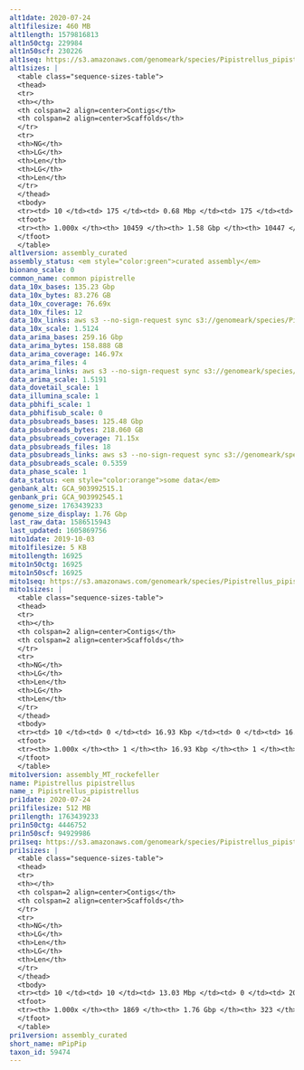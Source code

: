 ```yaml
---
alt1date: 2020-07-24
alt1filesize: 460 MB
alt1length: 1579816813
alt1n50ctg: 229984
alt1n50scf: 230226
alt1seq: https://s3.amazonaws.com/genomeark/species/Pipistrellus_pipistrellus/mPipPip1/assembly_curated/mPipPip1.alt.cur.20200724.fasta.gz
alt1sizes: |
  <table class="sequence-sizes-table">
  <thead>
  <tr>
  <th></th>
  <th colspan=2 align=center>Contigs</th>
  <th colspan=2 align=center>Scaffolds</th>
  </tr>
  <tr>
  <th>NG</th>
  <th>LG</th>
  <th>Len</th>
  <th>LG</th>
  <th>Len</th>
  </tr>
  </thead>
  <tbody>
  <tr><td> 10 </td><td> 175 </td><td> 0.68 Mbp </td><td> 175 </td><td> 0.68 Mbp </td></tr>  <tr><td> 20 </td><td> 453 </td><td> 0.49 Mbp </td><td> 453 </td><td> 0.49 Mbp </td></tr>  <tr><td> 30 </td><td> 831 </td><td> 0.37 Mbp </td><td> 830 </td><td> 0.37 Mbp </td></tr>  <tr><td> 40 </td><td> 1315 </td><td> 0.29 Mbp </td><td> 1314 </td><td> 0.29 Mbp </td></tr>  <tr style="background-color:#cccccc;"><td> 50 </td><td> 1928 </td><td> 0.23 Mbp </td><td> 1927 </td><td> 0.23 Mbp </td></tr>  <tr><td> 60 </td><td> 2701 </td><td> 0.18 Mbp </td><td> 2699 </td><td> 0.18 Mbp </td></tr>  <tr><td> 70 </td><td> 3678 </td><td> 0.14 Mbp </td><td> 3676 </td><td> 0.14 Mbp </td></tr>  <tr><td> 80 </td><td> 4939 </td><td> 0.11 Mbp </td><td> 4936 </td><td> 0.11 Mbp </td></tr>  <tr><td> 90 </td><td> 6684 </td><td> 73.49 Kbp </td><td> 6680 </td><td> 73.56 Kbp </td></tr>  <tr><td> 100 </td><td> 10458 </td><td> 392  bp </td><td> 10446 </td><td> 392  bp </td></tr>  </tbody>
  <tfoot>
  <tr><th> 1.000x </th><th> 10459 </th><th> 1.58 Gbp </th><th> 10447 </th><th> 1.58 Gbp </th></tr>
  </tfoot>
  </table>
alt1version: assembly_curated
assembly_status: <em style="color:green">curated assembly</em>
bionano_scale: 0
common_name: common pipistrelle
data_10x_bases: 135.23 Gbp
data_10x_bytes: 83.276 GB
data_10x_coverage: 76.69x
data_10x_files: 12
data_10x_links: aws s3 --no-sign-request sync s3://genomeark/species/Pipistrellus_pipistrellus/mPipPip1/genomic_data/10x/ .<br>
data_10x_scale: 1.5124
data_arima_bases: 259.16 Gbp
data_arima_bytes: 158.888 GB
data_arima_coverage: 146.97x
data_arima_files: 4
data_arima_links: aws s3 --no-sign-request sync s3://genomeark/species/Pipistrellus_pipistrellus/mPipPip2/genomic_data/arima/ .<br>
data_arima_scale: 1.5191
data_dovetail_scale: 1
data_illumina_scale: 1
data_pbhifi_scale: 1
data_pbhifisub_scale: 0
data_pbsubreads_bases: 125.48 Gbp
data_pbsubreads_bytes: 218.060 GB
data_pbsubreads_coverage: 71.15x
data_pbsubreads_files: 18
data_pbsubreads_links: aws s3 --no-sign-request sync s3://genomeark/species/Pipistrellus_pipistrellus/mPipPip1/genomic_data/pacbio/ . --exclude "*ccs*bam*"<br>
data_pbsubreads_scale: 0.5359
data_phase_scale: 1
data_status: <em style="color:orange">some data</em>
genbank_alt: GCA_903992515.1
genbank_pri: GCA_903992545.1
genome_size: 1763439233
genome_size_display: 1.76 Gbp
last_raw_data: 1586515943
last_updated: 1605869756
mito1date: 2019-10-03
mito1filesize: 5 KB
mito1length: 16925
mito1n50ctg: 16925
mito1n50scf: 16925
mito1seq: https://s3.amazonaws.com/genomeark/species/Pipistrellus_pipistrellus/mPipPip1/assembly_MT_rockefeller/mPipPip1.MT.20191003.fasta.gz
mito1sizes: |
  <table class="sequence-sizes-table">
  <thead>
  <tr>
  <th></th>
  <th colspan=2 align=center>Contigs</th>
  <th colspan=2 align=center>Scaffolds</th>
  </tr>
  <tr>
  <th>NG</th>
  <th>LG</th>
  <th>Len</th>
  <th>LG</th>
  <th>Len</th>
  </tr>
  </thead>
  <tbody>
  <tr><td> 10 </td><td> 0 </td><td> 16.93 Kbp </td><td> 0 </td><td> 16.93 Kbp </td></tr>  <tr><td> 20 </td><td> 0 </td><td> 16.93 Kbp </td><td> 0 </td><td> 16.93 Kbp </td></tr>  <tr><td> 30 </td><td> 0 </td><td> 16.93 Kbp </td><td> 0 </td><td> 16.93 Kbp </td></tr>  <tr><td> 40 </td><td> 0 </td><td> 16.93 Kbp </td><td> 0 </td><td> 16.93 Kbp </td></tr>  <tr style="background-color:#cccccc;"><td> 50 </td><td> 0 </td><td style="background-color:#ff8888;"> 16.93 Kbp </td><td> 0 </td><td style="background-color:#ff8888;"> 16.93 Kbp </td></tr>  <tr><td> 60 </td><td> 0 </td><td> 16.93 Kbp </td><td> 0 </td><td> 16.93 Kbp </td></tr>  <tr><td> 70 </td><td> 0 </td><td> 16.93 Kbp </td><td> 0 </td><td> 16.93 Kbp </td></tr>  <tr><td> 80 </td><td> 0 </td><td> 16.93 Kbp </td><td> 0 </td><td> 16.93 Kbp </td></tr>  <tr><td> 90 </td><td> 0 </td><td> 16.93 Kbp </td><td> 0 </td><td> 16.93 Kbp </td></tr>  <tr><td> 100 </td><td> 0 </td><td> 16.93 Kbp </td><td> 0 </td><td> 16.93 Kbp </td></tr>  </tbody>
  <tfoot>
  <tr><th> 1.000x </th><th> 1 </th><th> 16.93 Kbp </th><th> 1 </th><th> 16.93 Kbp </th></tr>
  </tfoot>
  </table>
mito1version: assembly_MT_rockefeller
name: Pipistrellus pipistrellus
name_: Pipistrellus_pipistrellus
pri1date: 2020-07-24
pri1filesize: 512 MB
pri1length: 1763439233
pri1n50ctg: 4446752
pri1n50scf: 94929986
pri1seq: https://s3.amazonaws.com/genomeark/species/Pipistrellus_pipistrellus/mPipPip1/assembly_curated/mPipPip1.pri.cur.20200724.fasta.gz
pri1sizes: |
  <table class="sequence-sizes-table">
  <thead>
  <tr>
  <th></th>
  <th colspan=2 align=center>Contigs</th>
  <th colspan=2 align=center>Scaffolds</th>
  </tr>
  <tr>
  <th>NG</th>
  <th>LG</th>
  <th>Len</th>
  <th>LG</th>
  <th>Len</th>
  </tr>
  </thead>
  <tbody>
  <tr><td> 10 </td><td> 10 </td><td> 13.03 Mbp </td><td> 0 </td><td> 203.62 Mbp </td></tr>  <tr><td> 20 </td><td> 25 </td><td> 9.74 Mbp </td><td> 1 </td><td> 194.57 Mbp </td></tr>  <tr><td> 30 </td><td> 45 </td><td> 7.61 Mbp </td><td> 2 </td><td> 188.94 Mbp </td></tr>  <tr><td> 40 </td><td> 72 </td><td> 5.66 Mbp </td><td> 4 </td><td> 100.18 Mbp </td></tr>  <tr style="background-color:#cccccc;"><td> 50 </td><td> 107 </td><td style="background-color:#88ff88;"> 4.45 Mbp </td><td> 5 </td><td style="background-color:#88ff88;"> 94.93 Mbp </td></tr>  <tr><td> 60 </td><td> 158 </td><td> 2.93 Mbp </td><td> 8 </td><td> 83.52 Mbp </td></tr>  <tr><td> 70 </td><td> 232 </td><td> 1.98 Mbp </td><td> 10 </td><td> 71.50 Mbp </td></tr>  <tr><td> 80 </td><td> 343 </td><td> 1.22 Mbp </td><td> 13 </td><td> 53.28 Mbp </td></tr>  <tr><td> 90 </td><td> 569 </td><td> 0.50 Mbp </td><td> 16 </td><td> 46.23 Mbp </td></tr>  <tr><td> 100 </td><td> 1868 </td><td> 2.62 Kbp </td><td> 322 </td><td> 11.95 Kbp </td></tr>  </tbody>
  <tfoot>
  <tr><th> 1.000x </th><th> 1869 </th><th> 1.76 Gbp </th><th> 323 </th><th> 1.76 Gbp </th></tr>
  </tfoot>
  </table>
pri1version: assembly_curated
short_name: mPipPip
taxon_id: 59474
---
```

